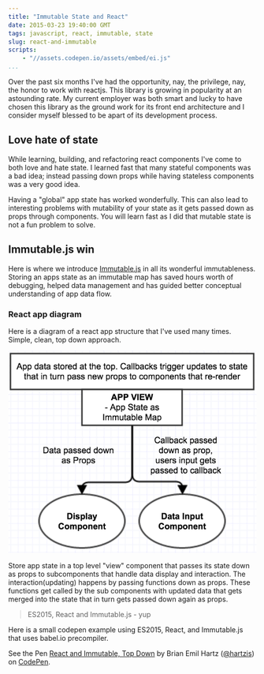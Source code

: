 ```yaml
---
title: "Immutable State and React"
date: 2015-03-23 19:40:00 GMT
tags: javascript, react, immutable, state
slug: react-and-immutable
scripts:
	- "//assets.codepen.io/assets/embed/ei.js"
...
```


Over the past six months I've had the opportunity, nay, the privilege, nay, the honor to work with reactjs.  This library is growing in popularity at an astounding rate.  My current employer was both smart and lucky to have chosen this library as the ground work for its front end architecture and I consider myself blessed to be apart of its development process.

## Love hate of state

While learning, building, and refactoring react components I've come to both love and hate state. I learned fast that many stateful components was a bad idea; instead passing down props while having stateless components was a very good idea.

Having a "global" app state has worked wonderfully. This can also lead to interesting problems with mutability of your state as it gets passed down as props through components. You will learn fast as I did that mutable state is not a fun problem to solve.

## Immutable.js win

Here is where we introduce [Immutable.js](https://facebook.github.io/immutable-js/) in all its wonderful immutableness.  Storing an apps state as an immutable map has saved hours worth of debugging, helped data management and has guided better conceptual understanding of app data flow.

### React app diagram

Here is a diagram of a react app structure that I've used many times. Simple, clean, top down approach.

![Top down React app](/assets/reactApp.png "Top down React App")

Store app state in a top level "view" component that passes its state down as props to subcomponents that handle data display and interaction. The interaction(updating) happens by passing functions down as props. These functions get called by the sub components with updated data that gets merged into the state that in turn gets passed down again as props.

> ES2015, React and Immutable.js - yup

Here is a small codepen example using ES2015, React, and Immutable.js that uses babel.io precompiler.

<p data-height="400" data-theme-id="9092" data-slug-hash="NqwjpN" data-default-tab="result" data-user="hartzis" class='codepen'>See the Pen <a href='http://codepen.io/hartzis/pen/NqwjpN/'>React and Immutable, Top Down</a> by Brian Emil Hartz (<a href='http://codepen.io/hartzis'>@hartzis</a>) on <a href='http://codepen.io'>CodePen</a>.</p>
<script async src="//assets.codepen.io/assets/embed/ei.js"></script>
